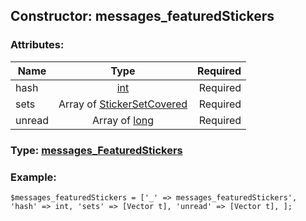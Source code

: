 ## Constructor: messages\_featuredStickers  

### Attributes:

| Name     |    Type       | Required |
|----------|:-------------:|---------:|
|hash|[int](../types/int.md) | Required|
|sets|Array of [StickerSetCovered](../types/StickerSetCovered.md) | Required|
|unread|Array of [long](../types/long.md) | Required|


### Type: [messages\_FeaturedStickers](../types/messages\_FeaturedStickers.md)

### Example:


```
$messages_featuredStickers = ['_' => messages_featuredStickers', 'hash' => int, 'sets' => [Vector t], 'unread' => [Vector t], ];
```